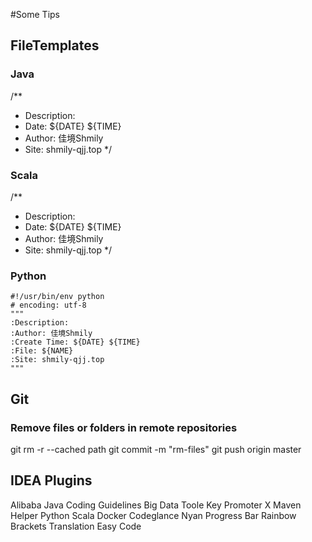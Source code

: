 #Some Tips

## FileTemplates
### Java
/**
 * Description: 
 * Date: ${DATE} ${TIME}
 * Author: 佳境Shmily
 * Site: shmily-qjj.top
 */
 
### Scala
/**
 * Description: 
 * Date: ${DATE} ${TIME}
 * Author: 佳境Shmily
 * Site: shmily-qjj.top
 */
 
### Python
```
#!/usr/bin/env python
# encoding: utf-8
"""
:Description:
:Author: 佳境Shmily
:Create Time: ${DATE} ${TIME}
:File: ${NAME}
:Site: shmily-qjj.top
"""
```

## Git
### Remove files or folders in remote repositories
git rm -r --cached path
git commit -m "rm-files"
git push origin master

## IDEA Plugins
Alibaba Java Coding Guidelines
Big Data Toole
Key Promoter X
Maven Helper
Python
Scala
Docker
Codeglance
Nyan Progress Bar
Rainbow Brackets
Translation
Easy Code